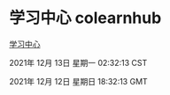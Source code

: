 # 学习中心 colearnhub
[学习中心](http://59.174.25.102:56308/colearnhub/)

2021年 12月 13日 星期一 02:32:13 CST

2021年 12月 12日 星期日 18:32:13 GMT

